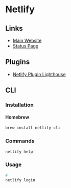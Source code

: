 # Netlify

<!--
https://www.youtube.com/watch?v=vLgdmMekdIE

https://app.pluralsight.com/guides/deploy-a-react-app-on-a-server
-->

## Links

- [Main Website](https://netlify.com)
- [Status Page](https://netlifystatus.com)

## Plugins

- [Netlify Plugin Lighthouse](https://github.com/netlify-labs/netlify-plugin-lighthouse)

## CLI

### Installation

#### Homebrew

```sh
brew install netlify-cli
```

### Commands

```sh
netlify help
```

### Usage

```sh
#
netlify login
```

<!--
```sh
cat << EOF > ./netlify.toml
[build]
  publish = "out"
  command = "npm run build-prod"
EOF
```
-->
